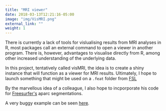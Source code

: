 ```yaml
---
title: "MRI viewer"
date: 2018-03-13T12:21:16-05:00
image: "img/VisMRI.png"
external_link: ""
weight: 1
---
```


There is currently a lack of tools for vislualising results from MRI analyses in R, most packages call an external command to open a viewer in another program. There is, however, advantages to visualise directly from R, among other increased understanding of the underlying data.

In this project, tentatively called visMRI, the idea is to create a shiny instance that will function as a viewer for MRI results. Ultimately, I hope to launch something that might be used on a `.feat` folder from [FSL](www.fmrib.ox.ac.uk)

By the marvellous idea of a colleague, I also hope to incporporate his code for [Freesurfer's](https://surfer.nmr.mgh.harvard.edu) aparc segmentations. 

A very buggy example can be seen [here](https://athanasiamo.shinyapps.io/VisMRI).